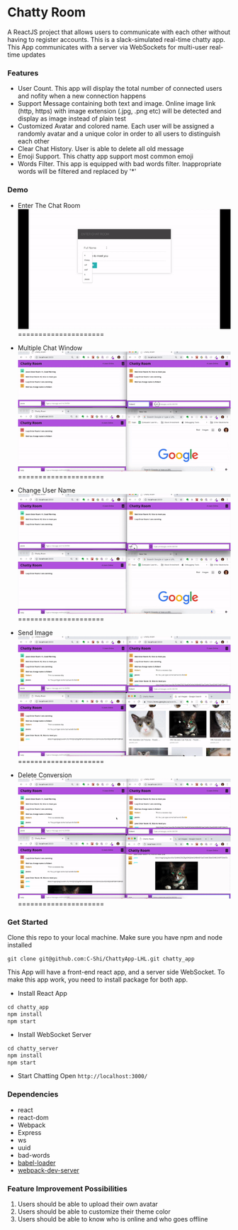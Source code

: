 Chatty Room
=====================

A ReactJS project that allows users to communicate with each other without having to register accounts. This is a slack-simulated real-time chatty app. This App communicates with a server via WebSockets for multi-user real-time updates

### Features
* User Count. This app will display the total number of connected users and nofity when a new connection happens
* Support Message containing both text and image. Online image link (http, https) with image extension (.jpg, .png etc) will be detected and display as image instead of plain test
* Customized Avatar and colored name. Each user will be assigned a randomly avatar and a unique color in order to all users to distinguish each other
* Clear Chat History. User is able to delete all old message
* Emoji Support. This chatty app support most common emoji
* Words Filter. This app is equipped with bad words filter. Inappropriate words will be filtered and replaced by '*'


### Demo
 - Enter The Chat Room
 ![1](./doc/1.gif)
=====================
 - Multiple Chat Window
 ![2](./doc/2.gif)
=====================

 - Change User Name
 ![3](./doc/3.gif)
=====================

 - Send Image
 ![4](./doc/4.gif)
=====================

 - Delete Conversion
 ![5](./doc/5.gif)
=====================

### Get Started
Clone this repo to your local machine. Make sure you have npm and node installed
```
git clone git@github.com:C-Shi/ChattyApp-LHL.git chatty_app
```

This App will have a front-end react app, and a server side WebSocket. To make this app work, you need to install package for both app.
* Install React App
```
cd chatty_app
npm install
npm start
```

* Install WebSocket Server
```
cd chatty_server
npm install
npm start
```

* Start Chatting
Open `http://localhost:3000/`

### Dependencies 
* react
* react-dom
* Webpack
* Express
* ws
* uuid
* bad-words
* [babel-loader](https://github.com/babel/babel-loader)
* [webpack-dev-server](https://github.com/webpack/webpack-dev-server)

### Feature Improvement Possibilities
1. Users should be able to upload their own avatar
2. Users should be able to customize their theme color
3. Users should be able to know who is online and who goes offline